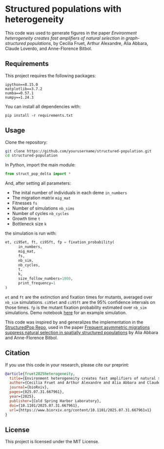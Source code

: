 # Structured populations with heterogeneity
This code was used to generate figures in the paper _Environment heterogeneity creates fast amplifiers of natural selection in graph-structured populations_, by Cecilia Fruet, Arthur Alexandre, Alia Abbara, Claude Loverdo, and Anne-Florence Bitbol.

## Requirements

This project requires the following packages:

```
ipython==8.15.0
matplotlib==3.7.2
numba==0.57.1
numpy==1.24.3
```

You can install all dependencies with:
```
pip install -r requirements.txt
```

## Usage
Clone the repository:
```bash
git clone https://github.com/yourusername/structured-population.git
cd structured-population
```

In Python, import the main module:
```python
from struct_pop_delta import *
```

And, after setting all parameters: 
- The inital number of individuals in each deme `in_numbers`
- The migration matrix `mig_mat`
- Fitnesses `fs`
- Number of simulations `nb_sims`
- Number of cycles `nb_cycles`
- Growth time `t`
- Bottleneck size `k`

the simulation is run with:
```python
et, ci95et, ft, ci95ft, fp = fixation_probability(
      in_numbers,
      mig_mat,
      fs,
      nb_sim,
      nb_cycles,
      t,
      k,
      size_follow_numbers=1000,
      print_frequency=1
)
```

`et` and `ft` are the extinction and fixation times for mutants, averaged over `nb_sim` simulations. `ci95et` and `ci95ft` are the 95% confidence intervals on those times.
`fp` is the mutant fixation probability estimated over `nb_sim` simulations. Demo notebook [here](Example_simulation.ipynb) for an example simulation.

This code was inspired by and generalizes the implementation in the [StructuredPop Repo](https://github.com/Bitbol-Lab/Structured_pop), used in the paper [Frequent asymmetric migrations suppress natural selection in spatially structured populations](https://academic.oup.com/pnasnexus/article/2/11/pgad392/7420192) by Alia Abbara and Anne-Florence Bitbol.

## Citation
If you use this code in your research, please cite our preprint:
```bibtex
@article{fruet2025heterogeneity,
  title={Environment heterogeneity creates fast amplifiers of natural selection in graph-structured populations},
  author={Cecilia Fruet and Arthur Alexandre and Alia Abbara and Claude Loverdo and Anne-Florence Bitbol},
  journal={bioRxiv},
  pages={025.07.31.667961},
  year={2025},
  publisher={Cold Spring Harbor Laboratory},
  doi={10.1101/2025.07.31.667961},
  url={https://www.biorxiv.org/content/10.1101/2025.07.31.667961v1}
}
```

## License

This project is licensed under the MIT License.

